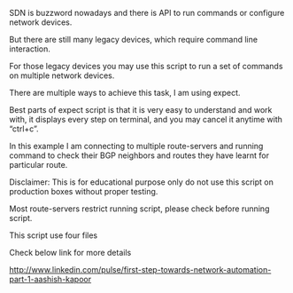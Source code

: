 
SDN is buzzword nowadays and there is API to run commands or configure network devices.

But there are still many legacy devices, which require command line interaction.

For those legacy devices you may use this script to run a set of commands on multiple network devices. 

There are multiple ways to achieve this task, I am using expect. 

Best parts of expect script is that it is very easy to understand and work with, it displays every step on terminal, and you may cancel it anytime with “ctrl+c”.

In this example I am connecting to multiple route-servers and running command to check their BGP neighbors and routes they have learnt for particular route. 

Disclaimer: This is for educational purpose only do not use this script on production boxes without proper testing.

Most route-servers restrict running script, please check before running script.

This script use four files

Check below link for more details 

http://www.linkedin.com/pulse/first-step-towards-network-automation-part-1-aashish-kapoor
